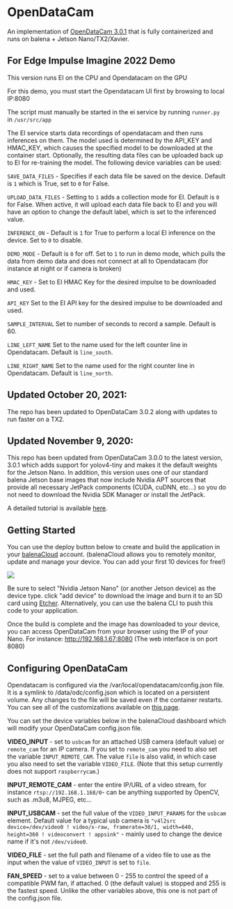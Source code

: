 # OpenDataCam
An implementation of [OpenDataCam 3.0.1](https://github.com/opendatacam/opendatacam) that is fully containerized and runs on balena + Jetson Nano/TX2/Xavier. 

## For Edge Impulse Imagine 2022 Demo
This version runs EI on the CPU and Opendatacam on the GPU

For this demo, you must start the Opendatacam UI first by browsing to local IP:8080
  
The script must manually be started in the ei service by running `runner.py` in `/usr/src/app`
  
The EI service starts data recordings of opendatacam and then runs inferences on them. The model used is determined by the API_KEY and HMAC_KEY, which causes the specified model to be downloaded at the container start. Optionally, the resulting data files can be uploaded back up to EI for re-training the model. The following device variables can be used:

`SAVE_DATA_FILES` - Specifies if each data file be saved on the device. Default is `1` which is True, set to `0` for False.

`UPLOAD_DATA_FILES` - Setting to `1` adds a collection mode for EI. Default is `0` for False. When active, it will upload each data file back to EI and you will have an option to change the default label, which is set to the inferenced value.

`INFERENCE_ON` - Default is `1` for True to perform a local EI inference on the device. Set to `0` to disable.

`DEMO_MODE` - Default is `0` for off. Set to `1` to run in demo mode, which pulls the data from demo data and does not connect at all to Opendatacam (for instance at night or if camera is broken)

`HMAC_KEY` - Set to EI HMAC Key for the desired impulse to be downloaded and used.

`API_KEY` Set to the EI API key for the desired impulse to be downloaded and used.

`SAMPLE_INTERVAL` Set to number of seconds to record a sample. Default is 60.

`LINE_LEFT_NAME` Set to the name used for the left counter line in Opendatacam. Default is `line_south`.

`LINE_RIGHT_NAME` Set to the name used for the right counter line in Opendatacam. Default is `line_north`.

## Updated October 20, 2021:
The repo has been updated to OpenDataCam 3.0.2 along with updates to run faster on a TX2.

## Updated November 9, 2020:
This repo has been updated from OpenDataCam 3.0.0 to the latest version, 3.0.1 which adds support for yolov4-tiny and makes it the default weights for the Jetson Nano. In addition, this version uses one of our standard balena Jetson base images that now include Nvidia APT sources that provide all necessary JetPack components (CUDA, cuDNN, etc...) so you do not need to download the Nvidia SDK Manager or install the JetPack.

A detailed tutorial is available [here](https://www.balena.io/blog/using-opendatacam-and-balena-to-quantify-the-world-with-ai/).

## Getting Started

You can use the deploy button below to create and build the application in your [balenaCloud](https://www.balena.io/cloud/) account. (balenaCloud allows you to remotely monitor, update and manage your device. You can add your first 10 devices for free!)

[![](https://www.balena.io/deploy.png)](https://dashboard.balena-cloud.com/deploy?repoUrl=https://github.com/balenalabs-incubator/opendatacam)

Be sure to select "Nvidia Jetson Nano" (or another Jetson device) as the device type. click "add device" to download the image and burn it to an SD card using [Etcher](https://www.balena.io/etcher/). Alternatively, you can use the balena CLI to push this code to your application.

Once the build is complete and the image has downloaded to your device, you can access OpenDataCam from your browser using the IP of your Nano. For instance: http://192.168.1.67:8080 (The web interface is on port 8080)


## Configuring OpenDataCam

Opendatacam is configured via the /var/local/opendatacam/config.json file. It is a symlink to /data/odc/config.json which is located on a persistent volume. Any changes to the file will be saved even if the container restarts. You can see all of the customizations available on [this page](https://github.com/opendatacam/opendatacam/blob/master/documentation/CONFIG.md).

You can set the device variables below in the balenaCloud dashboard which will modify your OpenDataCam config.json file. 


**VIDEO_INPUT** - set to `usbcam` for an attached USB camera (default value) or `remote_cam` for an IP camera. If you set to `remote_cam` you need to also set the variable `INPUT_REMOTE_CAM`. The value `file` is also valid, in which case you also need to set the variable `VIDEO_FILE`. (Note that this setup currently does not support `raspberrycam`.)

**INPUT_REMOTE_CAM** - enter the entire IP/URL of a video stream, for instance `rtsp://192.168.1.168/0`- can be anything supported by OpenCV, such as .m3u8, MJPEG, etc...

**INPUT_USBCAM** - set the full value of the `VIDEO_INPUT_PARAMS` for the `usbcam` element. Default value for a typical usb camera is `"v4l2src device=/dev/video0 ! video/x-raw, framerate=30/1, width=640, height=360 ! videoconvert ! appsink"` - mainly used to change the device name if it's not `/dev/video0`.

**VIDEO_FILE** - set the full path and filename of a video file to use as the input when the value of `VIDEO_INPUT` is set to `file`.

**FAN_SPEED** - set to a value between 0 - 255 to control the speed of a compatible PWM fan, if attached. 0 (the default value) is stopped and 255 is the fastest speed. Unlike the other variables above, this one is not part of the config.json file.


